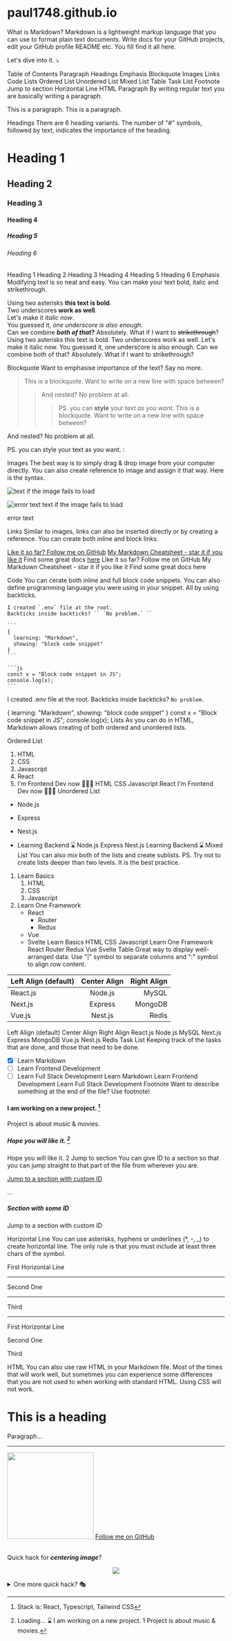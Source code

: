 # paul1748.github.io
What is Markdown?
Markdown is a lightweight markup language that you can use to format plain text documents.
Write docs for your GitHub projects, edit your GitHub profile README etc. You fill find it all here.

Let's dive into it. ⤵️

Table of Contents
Paragraph
Headings
Emphasis
Blockquote
Images
Links
Code
Lists
Ordered List
Unordered List
Mixed List
Table
Task List
Footnote
Jump to section
Horizontal Line
HTML
Paragraph
By writing regular text you are basically writing a paragraph.

This is a paragraph.
This is a paragraph.

Headings
There are 6 heading variants. The number of "#" symbols, followed by text, indicates the importance of the heading.

# Heading 1
## Heading 2
### Heading 3
#### Heading 4
##### Heading 5
###### Heading 6
Heading 1
Heading 2
Heading 3
Heading 4
Heading 5
Heading 6
Emphasis
Modifying text is so neat and easy. You can make your text bold, italic and strikethrough.

Using two asterisks **this text is bold**.  
Two underscores __work as well__.  
Let's make it *italic now*.  
You guessed it, _one underscore is also enough_.  
Can we combine **_both of that_?** Absolutely.
What if I want to ~~strikethrough~~?
Using two asterisks this text is bold.
Two underscores work as well.
Let's make it italic now.
You guessed it, one underscore is also enough.
Can we combine both of that? Absolutely.
What if I want to strikethrough?

Blockquote
Want to emphasise importance of the text? Say no more.

> This is a blockquote.
> Want to write on a new line with space between?
>
> > And nested? No problem at all.
> >
> > > PS. you can **style** your text _as you want_.
This is a blockquote. Want to write on a new line with space between?

And nested? No problem at all.

PS. you can style your text as you want. :

Images
The best way is to simply drag & drop image from your computer directly. You can also create reference to image and assign it that way.
Here is the syntax.

![text if the image fails to load](auto-generated-path-to-file-when-you-upload-image "Text displayed on hover")

[logo]: auto-generated-path-to-file-when-you-upload-image "Hover me"
![error text][logo]
text if the image fails to load

error text

Links
Similar to images, links can also be inserted directly or by creating a reference. You can create both inline and block links.

[markdown-cheatsheet]: https://github.com/im-luka/markdown-cheatsheet
[docs]: https://github.com/adam-p/markdown-here

[Like it so far? Follow me on GitHub](https://github.com/im-luka)
[My Markdown Cheatsheet - star it if you like it][markdown-cheatsheet]
Find some great docs [here][docs]
Like it so far? Follow me on GitHub
My Markdown Cheatsheet - star it if you like it
Find some great docs here

Code
You can cerate both inline and full block code snippets. You can also define programming language you were using in your snippet. All by using backticks.

    I created `.env` file at the root.
    Backticks inside backticks? `` `No problem.` ``

    ```
    {
      learning: "Markdown",
      showing: "block code snippet"
    }
    ```

    ```js
    const x = "Block code snippet in JS";
    console.log(x);
    ```
I created .env file at the root. Backticks inside backticks? `No problem.`

{
  learning: "Markdown",
  showing: "block code snippet"
}
const x = "Block code snippet in JS";
console.log(x);
Lists
As you can do in HTML, Markdown allows creating of both ordered and unordered lists.

Ordered List
1. HTML
2. CSS
3. Javascript
4. React
7. I'm Frontend Dev now 👨🏼‍🎨
HTML
CSS
Javascript
React
I'm Frontend Dev now 👨🏼‍🎨
Unordered List
- Node.js
+ Express
* Nest.js
- Learning Backend ⌛️
Node.js
Express
Nest.js
Learning Backend ⌛️
Mixed List
You can also mix both of the lists and create sublists.
PS. Try not to create lists deeper than two levels. It is the best practice.

1. Learn Basics
   1. HTML
   2. CSS
   7. Javascript
2. Learn One Framework
   - React 
     - Router
     - Redux
   * Vue
   + Svelte
Learn Basics
HTML
CSS
Javascript
Learn One Framework
React
Router
Redux
Vue
Svelte
Table
Great way to display well-arranged data. Use "|" symbol to separate columns and ":" symbol to align row content.

| Left Align (default) | Center Align | Right Align |
| :------------------- | :----------: | ----------: |
| React.js             | Node.js      | MySQL       |
| Next.js              | Express      | MongoDB     |
| Vue.js               | Nest.js      | Redis       |
Left Align (default)	Center Align	Right Align
React.js	Node.js	MySQL
Next.js	Express	MongoDB
Vue.js	Nest.js	Redis
Task List
Keeping track of the tasks that are done, and those that need to be done.

- [x] Learn Markdown
- [ ] Learn Frontend Development
- [ ] Learn Full Stack Development
 Learn Markdown
 Learn Frontend Development
 Learn Full Stack Development
Footnote
Want to describe something at the end of the file? Use footnote!

#### I am working on a new project. [^1]
[^1]: Stack is: React, Typescript, Tailwind CSS  

Project is about music & movies.

##### Hope you will like it. [^see]
[^see]: Loading... ⌛️
I am working on a new project. 1
Project is about music & movies.

Hope you will like it. 2
Jump to section
You can give ID to a section so that you can jump straight to that part of the file from wherever you are.

[Jump to a section with custom ID](#some-id)

...

<a name="some-id" />

##### Section with some ID
Jump to a section with custom ID

Horizontal Line
You can use asterisks, hyphens or underlines (*, -, _) to create horizontal line.
The only rule is that you must include at least three chars of the symbol.

First Horizontal Line

***

Second One

-----

Third

_________
First Horizontal Line

Second One

Third

HTML
You can also use raw HTML in your Markdown file. Most of the times that will work well, but sometimes you can experience some differences that you are not used to when working with standard HTML. Using CSS will not work.

<h1>This is a heading</h1>
<p>Paragraph...</p>

<hr />

<img src="auto-generated-path-to-file-when-you-upload-image" width="200">
<a href="https://github.com/im-luka">Follow me on GitHub</a>

<br />
<br />

<p>Quick hack for <strong><em>centering image</em></strong>?</p>
<p align="center"><img src="auto-generated-path-to-file-when-you-upload-image" /></p>

<details>
  <summary>One more quick hack? 🎭</summary>
  
  → Easy  
  → And simple
</details>
